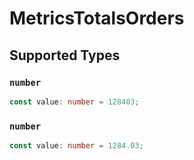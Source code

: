 # MetricsTotalsOrders


## Supported Types

### `number`

```typescript
const value: number = 128403;
```

### `number`

```typescript
const value: number = 1284.03;
```

